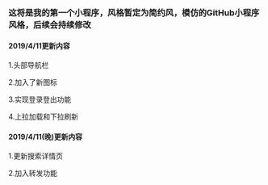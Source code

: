 ### 这将是我的第一个小程序，风格暂定为简约风，模仿的GitHub小程序风格，后续会持续修改
#### 2019/4/11更新内容 
1.头部导航栏 

2.加入了新图标 

3.实现登录登出功能 

4.上拉加载和下拉刷新 

#### 2019/4/11(晚)更新内容 

1.更新搜索详情页

2.加入转发功能
